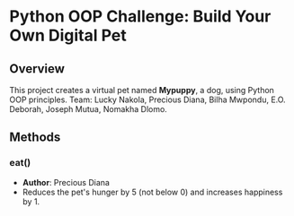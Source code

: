 # Python OOP Challenge: Build Your Own Digital Pet

## Overview
This project creates a virtual pet named **Mypuppy**, a dog, using Python OOP principles. Team: Lucky Nakola, Precious Diana, Bilha Mwpondu, E.O. Deborah, Joseph Mutua, Nomakha Dlomo.

## Methods
### eat()
- **Author**: Precious Diana
- Reduces the pet's hunger by 5 (not below 0) and increases happiness by 1.
